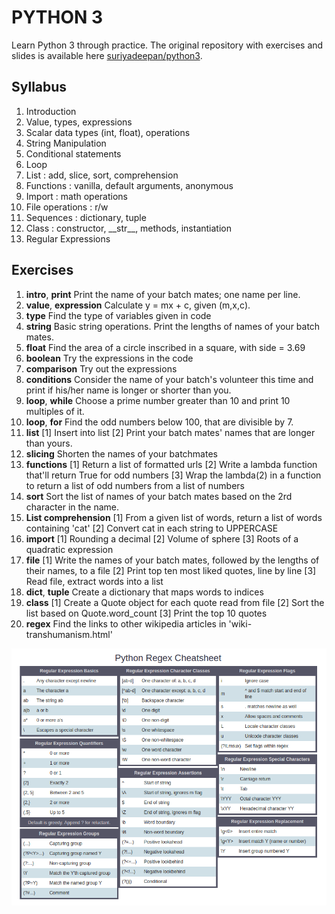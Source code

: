 # PYTHON 3


Learn Python 3 through practice. The original repository with exercises and slides is available here [suriyadeepan/python3](https://github.com/suriyadeepan/python3).


## Syllabus


1. Introduction 
2. Value, types, expressions
3. Scalar data types (int, float), operations
4. String Manipulation
4. Conditional statements
5. Loop
6. List : add, slice, sort, comprehension
7. Functions : vanilla, default arguments, anonymous
8. Import : math operations
9. File operations : r/w
9. Sequences : dictionary, tuple
9. Class : constructor, \_\_str\_\_, methods, instantiation
9. Regular Expressions


## Exercises


1. **intro**, **print** Print the name of your batch mates; one name per line. 
2. **value**, **expression** Calculate y = mx + c, given (m,x,c).
3. **type** Find the type of variables given in code 
4. **string** Basic string operations. Print the lengths of names of your batch mates.
5. **float** Find the area of a circle inscribed in a square, with side = 3.69
6. **boolean** Try the expressions in the code
7. **comparison** Try out the expressions
8. **conditions** Consider the name of your batch's volunteer this time and print if his/her name is longer or shorter than you.
9. **loop**, **while** Choose a prime number greater than 10 and print 10 multiples of it. 
10. **loop**,  **for** Find the odd numbers below 100, that are divisible by 7. 
11. **list**  [1] Insert into list [2] Print your batch mates' names that are longer than yours.
12. **slicing** Shorten the names of your batchmates
13. **functions** [1] Return a list of formatted urls [2] Write a lambda function that'll return True for odd numbers [3] Wrap the lambda(2) in a function to return a list of odd numbers from a list of numbers
14. **sort** Sort the list of names of your batch mates based on the 2rd character in the name.
15. **List comprehension** [1] From a given list of words, return a list of words containing 'cat' [2] Convert cat in each string to UPPERCASE
16. **import** [1] Rounding a decimal [2] Volume of sphere [3] Roots of a quadratic expression
17. **file** [1] Write the names of your batch mates, followed by the lengths of their names, to a file [2] Print top ten most liked quotes, line by line [3] Read file, extract words into a list
18. **dict**, **tuple** Create a dictionary that maps words to indices
19. **class** [1] Create a Quote object for each quote read from file [2] Sort the list based on Quote.word\_count [3] Print the top 10 quotes
20. **regex** Find the links to other wikipedia articles in 'wiki-transhumanism.html'

![](regex.png)
